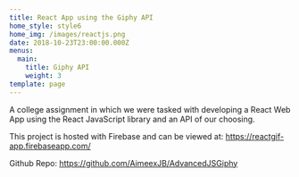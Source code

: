 ```yaml
---
title: React App using the Giphy API
home_style: style6
home_img: /images/reactjs.png
date: 2018-10-23T23:00:00.000Z
menus:
  main:
    title: Giphy API
    weight: 3
template: page
---
```

A college assignment in which we were tasked with developing a React Web App using the React JavaScript library and an API of our choosing.

This project is hosted with Firebase and can be viewed at: <https://reactgif-app.firebaseapp.com/>

Github Repo: <https://github.com/AimeexJB/AdvancedJSGiphy>
